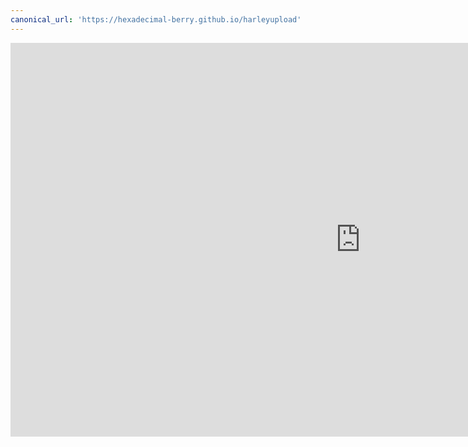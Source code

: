 ```yaml
---
canonical_url: 'https://hexadecimal-berry.github.io/harleyupload'
---
```


<iframe width="1120" height="630"
src="https://www.youtube.com/embed/oHg5SJYRHA0?&autoplay=1"frameborder="0" 
allowfullscreen></iframe>
